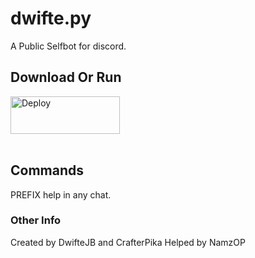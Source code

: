# dwifte.py
<p>A Public Selfbot for discord.</p>

## Download Or Run
<a href="https://heroku.com/deploy?template=https://github.com/dwiftejb/dwifte.py">
  <img src="https://www.herokucdn.com/deploy/button.svg" alt="Deploy" height="60" width="175" >
</a>
<br>
<br>

## Commands ##
PREFIX help in any chat.
<br>

### Other Info ###

Created by DwifteJB and CrafterPika
Helped by NamzOP
<br>
